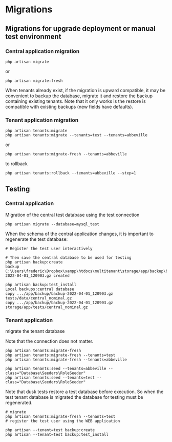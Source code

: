# Migrations

## Migrations for upgrade deployment or manual test environment

### Central application migration

    php artisan migrate
    
or

    php artisan migrate:fresh
    
When tenants already exist, if the migration is upward compatible, it may be convenient to backup the database, migrate it and restore the backup containing existing tenants. Note that it only works is the restore is compatible with existing backups (new fields have defaults).


### Tenant application migration

    php artisan tenants:migrate
    php artisan tenants:migrate --tenants=test --tenants=abbeville

or

    php artisan tenants:migrate-fresh --tenants=abbeville
    
to rollback

    php artisan tenants:rollback --tenants=abbeville --step=1
    
## Testing

### Central application
    
Migration of the central test database using the test connection
    
    php artisan migrate --database=mysql_test
    
When the schema of the central application changes, it is important to regenerate the test database:

    # Register the test user interactively
    
    # Then save the central database to be used for testing
    php artisan backup:create
    backup C:\Users\frederic\Dropbox\xampp\htdocs\multitenant\storage/app/backup\backup-2022-04-01_120903.gz created

    php artisan backup:test_install
    Local backups:central database
    copy .../app/backup/backup-2022-04-01_120903.gz tests/data/central_nominal.gz
    copy .../app/backup/backup-2022-04-01_120903.gz storage/app/tests/central_nominal.gz
    
### Tenant application
    
migrate the tenant database

Note that the connection does not matter.
    
    php artisan tenants:migrate-fresh
    php artisan tenants:migrate-fresh --tenants=test
    php artisan tenants:migrate-fresh --tenants=abbeville
    
    php artisan tenants:seed --tenants=abbeville --class="Database\Seeders\RoleSeeder"
    php artisan tenants:seed --tenants=test --class="Database\Seeders\RoleSeeder"
    
Note that dusk tests restore a test database before execution. So when the test tenant database is migrated the database for testing must be regenerated. 

    # migrate
    php artisan tenants:migrate-fresh --tenants=test
    # register the test user using the WEB application
    
    php artisan --tenant=test backup:create
    php artisan --tenant=test backup:test_install

    